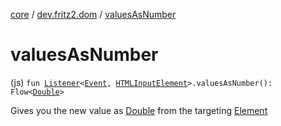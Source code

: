 [core](../index.md) / [dev.fritz2.dom](index.md) / [valuesAsNumber](./values-as-number.md)

# valuesAsNumber

(js) `fun `[`Listener`](-listener/index.md)`<`[`Event`](https://kotlinlang.org/api/latest/jvm/stdlib/org.w3c.dom.events/-event/index.html)`, `[`HTMLInputElement`](https://kotlinlang.org/api/latest/jvm/stdlib/org.w3c.dom/-h-t-m-l-input-element/index.html)`>.valuesAsNumber(): Flow<`[`Double`](https://kotlinlang.org/api/latest/jvm/stdlib/kotlin/-double/index.html)`>`

Gives you the new value as [Double](https://kotlinlang.org/api/latest/jvm/stdlib/kotlin/-double/index.html) from the targeting [Element](https://kotlinlang.org/api/latest/jvm/stdlib/org.w3c.dom/-element/index.html)

